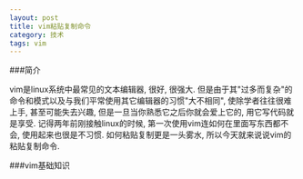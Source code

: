 ```yaml
---
layout: post
title: vim粘贴复制命令
category: 技术
tags: vim
---
```



###简介



vim是linux系统中最常见的文本编辑器, 很好, 很强大. 但是由于其"过多而复杂"的命令和模式以及与我们平常使用其它编辑器的习惯"大不相同", 使除学者往往很难上手, 甚至可能失去兴趣, 但是一旦当你熟悉它之后你就会爱上它的, 用它写代码就是享受. 记得两年前刚接触linux的时候, 第一次使用vim连如何在里面写东西都不会, 使用起来也很是不习惯. 如何粘贴复制更是一头雾水, 所以今天就来说说vim的粘贴复制命令.



###vim基础知识
